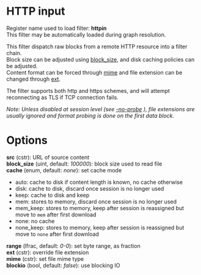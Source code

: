 <!-- automatically generated - do not edit, patch gpac/applications/gpac/gpac.c -->

# HTTP input  
  
Register name used to load filter: __httpin__  
This filter may be automatically loaded during graph resolution.  
  
This filter dispatch raw blocks from a remote HTTP resource into a filter chain.  
Block size can be adjusted using [block_size](#block_size), and disk caching policies can be adjusted.  
Content format can be forced through [mime](#mime) and file extension can be changed through [ext](#ext).  
  
The filter supports both http and https schemes, and will attempt reconnecting as TLS if TCP connection fails.  
  
_Note: Unless disabled at session level (see [-no-probe](core_options/#no-probe) ), file extensions are usually ignored and format probing is done on the first data block._  
  

# Options    
  
<a id="src">__src__</a> (cstr): URL of source content  
<a id="block_size">__block_size__</a> (uint, default: _100000_): block size used to read file  
<a id="cache">__cache__</a> (enum, default: _none_): set cache mode  

- auto: cache to disk if content length is known, no cache otherwise  
- disk: cache to disk,  discard once session is no longer used  
- keep: cache to disk and keep  
- mem: stores to memory, discard once session is no longer used  
- mem_keep: stores to memory, keep after session is reassigned but move to `mem` after first download  
- none: no cache  
- none_keep: stores to memory, keep after session is reassigned but move to `none` after first download  
  
<a id="range">__range__</a> (lfrac, default: _0-0_): set byte range, as fraction  
<a id="ext">__ext__</a> (cstr): override file extension  
<a id="mime">__mime__</a> (cstr): set file mime type  
<a id="blockio">__blockio__</a> (bool, default: _false_): use blocking IO  
  
